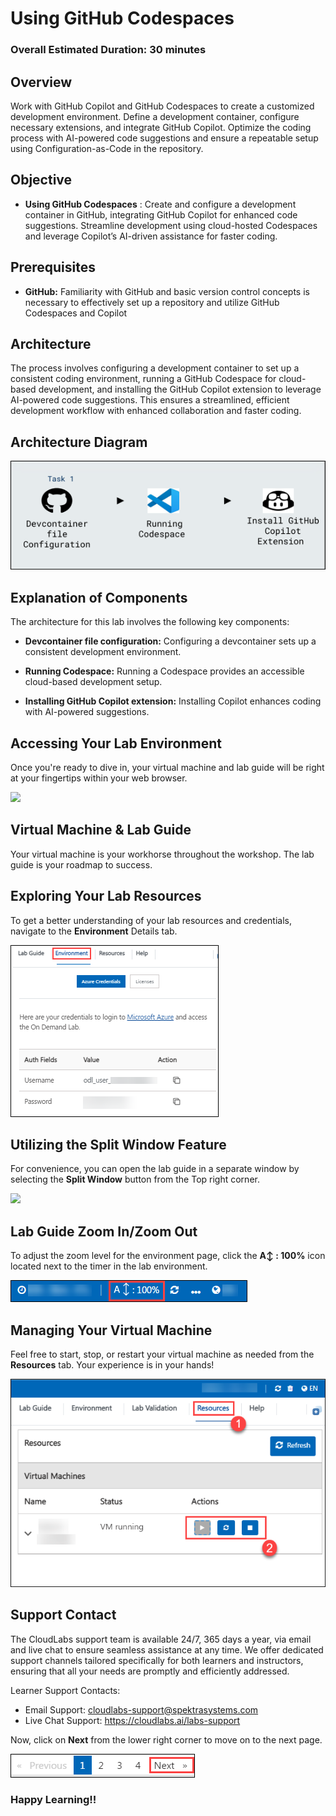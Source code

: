 
# Using GitHub Codespaces

### Overall Estimated Duration: 30 minutes

## Overview
 
Work with GitHub Copilot and GitHub Codespaces to create a customized development environment. Define a development container, configure necessary extensions, and integrate GitHub Copilot. Optimize the coding process with AI-powered code suggestions and ensure a repeatable setup using Configuration-as-Code in the repository.

## Objective 

- **Using GitHub Codespaces** : Create and configure a development container in GitHub, integrating GitHub Copilot for enhanced code suggestions. Streamline development using cloud-hosted Codespaces and leverage Copilot’s AI-driven assistance for faster coding.

## Prerequisites

- **GitHub:** Familiarity with GitHub and basic version control concepts is necessary to effectively set up a repository and utilize GitHub Codespaces and Copilot

## Architecture

The process involves configuring a development container to set up a consistent coding environment, running a GitHub Codespace for cloud-based development, and installing the GitHub Copilot extension to leverage AI-powered code suggestions. This ensures a streamlined, efficient development workflow with enhanced collaboration and faster coding.

## Architecture Diagram

 ![](../../media/Lab2dia.png)

## Explanation of Components

The architecture for this lab involves the following key components:

 - **Devcontainer file configuration:** Configuring a devcontainer sets up a consistent development environment.

 - **Running Codespace:** Running a Codespace provides an accessible cloud-based development setup.

 - **Installing GitHub Copilot extension:** Installing Copilot enhances coding with AI-powered suggestions.

## **Accessing Your Lab Environment**
 
Once you're ready to dive in, your virtual machine and lab guide will be right at your fingertips within your web browser.
 
 ![](../../media/getstart324.png)

## **Virtual Machine & Lab Guide**
 
Your virtual machine is your workhorse throughout the workshop. The lab guide is your roadmap to success.
 
## **Exploring Your Lab Resources**
 
To get a better understanding of your lab resources and credentials, navigate to the **Environment** Details tab.
 
   ![](../../media/gc1.png)
 
## **Utilizing the Split Window Feature**
 
For convenience, you can open the lab guide in a separate window by selecting the **Split Window** button from the Top right corner.

 ![](../../media/higher.png)

## Lab Guide Zoom In/Zoom Out
 
To adjust the zoom level for the environment page, click the **A↕ : 100%** icon located next to the timer in the lab environment.

![](../../media/zoom.png)  

## Managing Your Virtual Machine

Feel free to start, stop, or restart your virtual machine as needed from the **Resources** tab. Your experience is in your hands!

![](../../media/resourses.png)

## Support Contact
 
The CloudLabs support team is available 24/7, 365 days a year, via email and live chat to ensure seamless assistance at any time. We offer dedicated support channels tailored specifically for both learners and instructors, ensuring that all your needs are promptly and efficiently addressed.

Learner Support Contacts:
- Email Support: cloudlabs-support@spektrasystems.com
- Live Chat Support: https://cloudlabs.ai/labs-support

Now, click on **Next** from the lower right corner to move on to the next page.

  ![](../../media/page.png)

### Happy Learning!!

